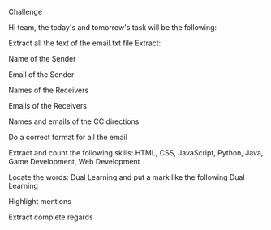   Challenge 
  
Hi team, the today's and tomorrow's task will be the following:

Extract all the text of the email.txt file
Extract:

Name of the Sender

Email of the Sender

Names of the Receivers

Emails of the Receivers

Names and emails of the CC directions

Do a correct format for all the email

Extract and count the following skills: HTML, CSS, JavaScript, Python, Java, Game Development, Web Development

Locate the words: Dual Learning and put a mark like the following Dual Learning

Highlight mentions

Extract complete regards
